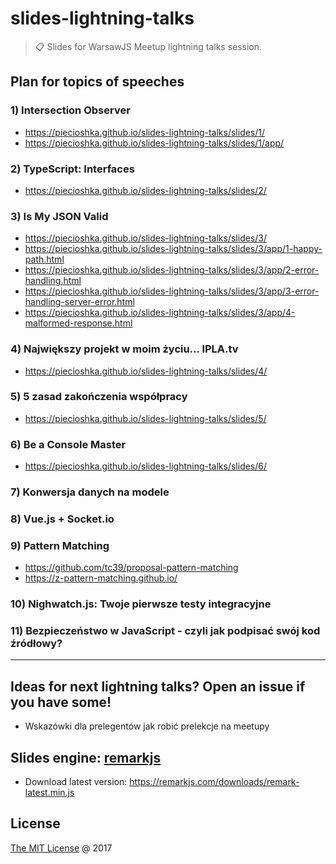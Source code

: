 # slides-lightning-talks

> :clipboard: Slides for WarsawJS Meetup lightning talks session.

## Plan for topics of speeches

### 1) Intersection Observer

* https://piecioshka.github.io/slides-lightning-talks/slides/1/
* https://piecioshka.github.io/slides-lightning-talks/slides/1/app/

### 2) TypeScript: Interfaces

* https://piecioshka.github.io/slides-lightning-talks/slides/2/

### 3) Is My JSON Valid

* https://piecioshka.github.io/slides-lightning-talks/slides/3/
* https://piecioshka.github.io/slides-lightning-talks/slides/3/app/1-happy-path.html
* https://piecioshka.github.io/slides-lightning-talks/slides/3/app/2-error-handling.html
* https://piecioshka.github.io/slides-lightning-talks/slides/3/app/3-error-handling-server-error.html
* https://piecioshka.github.io/slides-lightning-talks/slides/3/app/4-malformed-response.html

### 4) Największy projekt w moim życiu... IPLA.tv

* https://piecioshka.github.io/slides-lightning-talks/slides/4/

### 5) 5 zasad zakończenia współpracy

* https://piecioshka.github.io/slides-lightning-talks/slides/5/

### 6) Be a Console Master

* https://piecioshka.github.io/slides-lightning-talks/slides/6/

### 7) Konwersja danych na modele

### 8) Vue.js + Socket.io

### 9) Pattern Matching

* https://github.com/tc39/proposal-pattern-matching
* https://z-pattern-matching.github.io/

### 10) Nighwatch.js: Twoje pierwsze testy integracyjne

### 11) Bezpieczeństwo w JavaScript - czyli jak podpisać swój kod źródłowy?

---

## Ideas for next lightning talks? Open an issue if you have some!

* Wskazówki dla prelegentów jak robić prelekcje na meetupy

## Slides engine: [remarkjs](http://remarkjs.com)

* Download latest version: https://remarkjs.com/downloads/remark-latest.min.js

## License

[The MIT License](http://piecioshka.mit-license.org) @ 2017
